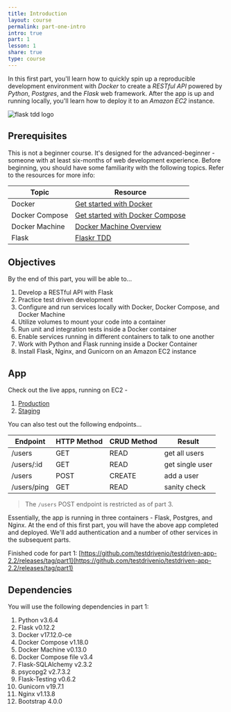 ```yaml
---
title: Introduction
layout: course
permalink: part-one-intro
intro: true
part: 1
lesson: 1
share: true
type: course
---
```


In this first part, you'll learn how to quickly spin up a reproducible development environment with *Docker* to create a *RESTful API* powered by *Python*, *Postgres*, and the *Flask* web framework. After the app is up and running locally, you'll learn how to deploy it to an *Amazon EC2* instance.

![flask tdd logo](/assets/img/course/01_flask-tdd-logo.png)

## Prerequisites

This is not a beginner course. It's designed for the advanced-beginner - someone with at least six-months of web development experience. Before beginning, you should have some familiarity with the following topics. Refer to the resources for more info:

| Topic            | Resource |
|------------------|----------|
| Docker           | [Get started with Docker](https://docs.docker.com/engine/getstarted/) |
| Docker Compose   | [Get started with Docker Compose](https://docs.docker.com/compose/gettingstarted/) |
| Docker Machine | [Docker Machine Overview](https://docs.docker.com/machine/overview/) |
| Flask | [Flaskr TDD](https://github.com/mjhea0/flaskr-tdd)

## Objectives

By the end of this part, you will be able to...

1. Develop a RESTful API with Flask
1. Practice test driven development
1. Configure and run services locally with Docker, Docker Compose, and Docker Machine
1. Utilize volumes to mount your code into a container
1. Run unit and integration tests inside a Docker container
1. Enable services running in different containers to talk to one another
1. Work with Python and Flask running inside a Docker Container
1. Install Flask, Nginx, and Gunicorn on an Amazon EC2 instance

## App

Check out the live apps, running on EC2 -

1. [Production](http://testdriven-production-alb-1950288253.us-west-1.elb.amazonaws.com)
1. [Staging](http://testdriven-staging-alb-355212289.us-west-1.elb.amazonaws.com)

You can also test out the following endpoints...

| Endpoint    | HTTP Method | CRUD Method | Result          |
|-------------|-------------|-------------|-----------------|
| /users      | GET         | READ        | get all users   |
| /users/:id  | GET         | READ        | get single user |
| /users      | POST        | CREATE      | add a user      |
| /users/ping | GET         | READ        | sanity check    |

> The `/users` POST endpoint is restricted as of part 3.

Essentially, the app is running in three containers - Flask, Postgres, and Nginx. At the end of this first part, you will have the above app completed and deployed. We'll add authentication and a number of other services in the subsequent parts.

Finished code for part 1: [https://github.com/testdrivenio/testdriven-app-2.2/releases/tag/part1](https://github.com/testdrivenio/testdriven-app-2.2/releases/tag/part1)

## Dependencies

You will use the following dependencies in part 1:

1. Python v3.6.4
1. Flask v0.12.2
1. Docker v17.12.0-ce
1. Docker Compose v1.18.0
1. Docker Machine v0.13.0
1. Docker Compose file v3.4
1. Flask-SQLAlchemy v2.3.2
1. psycopg2 v2.7.3.2
1. Flask-Testing v0.6.2
1. Gunicorn v19.7.1
1. Nginx v1.13.8
1. Bootstrap 4.0.0
